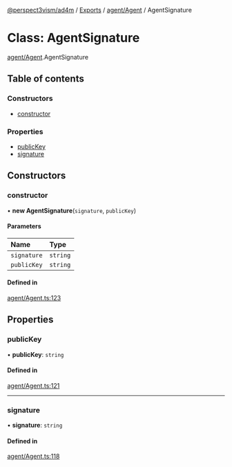 [@perspect3vism/ad4m](../README.md) / [Exports](../modules.md) / [agent/Agent](../modules/agent_Agent.md) / AgentSignature

# Class: AgentSignature

[agent/Agent](../modules/agent_Agent.md).AgentSignature

## Table of contents

### Constructors

- [constructor](agent_Agent.AgentSignature.md#constructor)

### Properties

- [publicKey](agent_Agent.AgentSignature.md#publickey)
- [signature](agent_Agent.AgentSignature.md#signature)

## Constructors

### constructor

• **new AgentSignature**(`signature`, `publicKey`)

#### Parameters

| Name | Type |
| :------ | :------ |
| `signature` | `string` |
| `publicKey` | `string` |

#### Defined in

[agent/Agent.ts:123](https://github.com/perspect3vism/ad4m/blob/e76a46f1/core/src/agent/Agent.ts#L123)

## Properties

### publicKey

• **publicKey**: `string`

#### Defined in

[agent/Agent.ts:121](https://github.com/perspect3vism/ad4m/blob/e76a46f1/core/src/agent/Agent.ts#L121)

___

### signature

• **signature**: `string`

#### Defined in

[agent/Agent.ts:118](https://github.com/perspect3vism/ad4m/blob/e76a46f1/core/src/agent/Agent.ts#L118)
